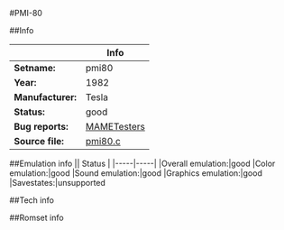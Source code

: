 #PMI-80

##Info

||Info|
|-----|-----|
|**Setname:**|pmi80
|**Year:**|1982
|**Manufacturer:**|Tesla
|**Status:**|good
|**Bug reports:**|[MAMETesters](http://mametesters.org/view_all_set.php?type=1&temporary=y&search=pmi80.c)
|**Source file:**|[pmi80.c](https://github.com/mamedev/mame/blob/master/src/mess/drivers/pmi80.c)

##Emulation info
|| Status |
|-----|-----|
|Overall emulation:|good
|Color emulation:|good
|Sound emulation:|good
|Graphics emulation:|good
|Savestates:|unsupported

##Tech info

##Romset info

<!--- START OF EDITED COMMENT DO NOT TOUCH TEXT ABOVE-->
